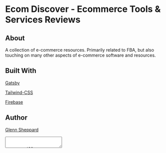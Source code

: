 # Ecom Discover - Ecommerce Tools & Services Reviews


## About

A collection of e-commerce resources. Primarily related to FBA, but also touching on many other aspects of e-commerce software and resources.


## Built With

[Gatsby](https://github.com/gatsbyjs/gatsby)

[Tailwind-CSS](https://tailwindcss.com)

[Firebase](https://firebase.io)

## Author

[Glenn Sheppard](https://glennsheppard.dev)


<textarea
                                            type="text"
                                            name="content"
                                            placeholder="By sharing your experiences you're helping businesses make better choices. Thank you!"
                                            ref={register({ required: { value: true, message: Constants.FIELD_REQUIRED } })}
                                            className="text-black text-lg w-full block box-border rounded-md border border-gray-400 shadow-inner py-2 px-2 h-40 placeholder-gray-400"
                                        />

                                        <ReactQuill
                                            name="content"
                                            placeholder="By sharing your experiences you're helping businesses make better choices. Thank you!"
                                            value={content}
                                            onChange={handleChangeContent}
                                            modules={Constants.editorModules}
                                            formats={Constants.editorFormats}
                                            theme="snow"
                                        />
                                        {errors.content && <span className="text-red-400 text-md">{errors?.content?.message}</span>}

                                        